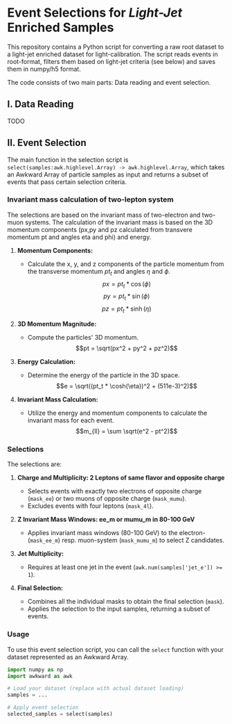 # Event Selections for *Light-Jet* Enriched Samples

This repository contains a Python script for converting a raw root dataset to a light-jet enriched dataset for light-calibration. The script reads events in root-format, filters them based on light-jet criteria (see below) and saves them in numpy/h5 format.

The code consists of two main parts: Data reading and event selection.

## I. Data Reading

TODO

## II. Event Selection

The main function in the selection script is `select(samples:awk.highlevel.Array) -> awk.highlevel.Array`, which takes an Awkward Array of particle samples as input and returns a subset of events that pass certain selection criteria.

### Invariant mass calculation of two-lepton system
The selections are based on the invariant mass of two-electron and two-muon systems. The calculation of the invariant mass is based on the 3D momentum components (px,py and pz calculated from transvere momentum pt and angles eta and phi) and energy.

1. **Momentum Components:**
   - Calculate the x, y, and z components of the particle momentum from the transverse momentum $pt_t$ and angles $\eta$ and $\phi$.
     $$px = pt_t * \cos(\phi)$$
     $$py = pt_t * \sin(\phi)$$
     $$pz = pt_t * \sinh(\eta)$$

2. **3D Momentum Magnitude:**
   - Compute the particles' 3D momentum.
     $$pt = \sqrt(px^2 + py^2 + pz^2)$$

3. **Energy Calculation:**
   - Determine the energy of the particle in the 3D space.
     $$e = \sqrt((pt_t * \cosh(\eta))^2 + (511e-3)^2)$$

4. **Invariant Mass Calculation:**
   - Utilize the energy and momentum components to calculate the invariant mass for each event.
     $$m_{ll} = \sum \sqrt(e^2 - pt^2)$$


### Selections

The selections are:

1. **Charge and Multiplicity: 2 Leptons of same flavor and opposite charge**
   - Selects events with exactly two electrons of opposite charge (`mask_ee`) or two muons of opposite charge (`mask_mumu`).
   - Excludes events with four leptons (`mask_4l`).

2. **Z Invariant Mass Windows: ee_m or mumu_m in 80-100 GeV**
   - Applies invariant mass windows (80-100 GeV) to the electron- (`mask_ee_m`) resp. muon-system (`mask_mumu_m`) to select Z candidates.

3. **Jet Multiplicity:**
   - Requires at least one jet in the event (`awk.num(samples['jet_e']) >= 1`).

4. **Final Selection:**
   - Combines all the individual masks to obtain the final selection (`mask`).
   - Applies the selection to the input samples, returning a subset of events.

### Usage

To use this event selection script, you can call the `select` function with your dataset represented as an Awkward Array.

```python
import numpy as np
import awkward as awk

# Load your dataset (replace with actual dataset loading)
samples = ...

# Apply event selection
selected_samples = select(samples)
